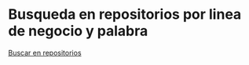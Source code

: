# Busqueda en repositorios por linea de negocio y palabra

[Buscar en repositorios](https://jo503688.github.io/ScriptJavaS/)

